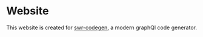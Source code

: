 # Website

This website is created for [swr-codegen](https://www.npmjs.com/package/swr-codegen), a modern graphQl code generator.
